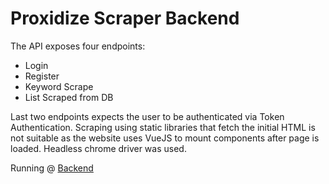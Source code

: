 
# Proxidize Scraper Backend


The API exposes four endpoints:
* Login
* Register
* Keyword Scrape
* List Scraped from DB

Last two endpoints expects the user to be authenticated via Token Authentication.
Scraping using static libraries that fetch the initial HTML is not suitable as the website uses VueJS to mount components after page is loaded. Headless chrome driver was used.

Running @ [Backend](https://proxidize-scraper-backend-production.up.railway.app/)